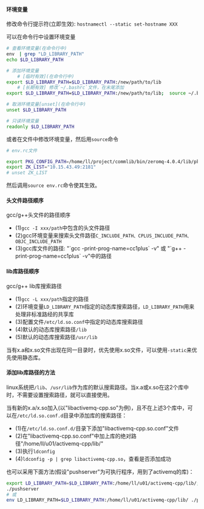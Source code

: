 
#### 环境变量

修改命令行提示符(立即生效): `hostnamectl --static set-hostname XXX`

可以在命令行中设置环境变量
```sh
# 查看环境变量(在命令行中)
env　| grep "LD_LIBRARY_PATH"
echo $LD_LIBRARY_PATH

# 添加环境变量
	# [临时有效](在命令行中)
export $LD_LIBRARY_PATH=$LD_LIBRARY_PATH:/new/path/to/lib
	# [长期有效] 修改`~/.bashrc`文件，在末尾添加
export $LD_LIBRARY_PATH=$LD_LIBRARY_PATH:/new/path/to/lib;  source ~/.bashrc

# 取消环境变量[unset](在命令行中)
unset $LD_LIBRARY_PATH

# 只读环境变量
readonly $LD_LIBRARY_PATH
```

或者在文件中修改环境变量，然后用`source`命令
```sh
# env.rc文件

export PKG_CONFIG_PATH=/home/ll/project/commlib/bin/zeromq-4.0.4/lib/pkgconfig/
export ZK_LIST="10.15.43.49:2181"
# unset ZK_LIST
```
然后调用`source env.rc`命令使其生效。

#### 头文件路径顺序
gcc/g++头文件的路径顺序
*	(1)`gcc -I xxx/path`中包含的头文件路径
*	(2)gcc环境变量来搜索头文件路径`C_INCLUDE_PATH、CPLUS_INCLUDE_PATH、OBJC_INCLUDE_PATH`
*	(3)gcc库文件的路径: "\`gcc -print-prog-name=cc1plus\` -v" 或 "\`g++ -print-prog-name=cc1plus\` -v"中的路径 

#### lib库路径顺序
gcc/g++ lib库搜索路径
*	(1)`gcc -L xxx/path`指定的路径
*	(2)环境变量`LD_LIBRARY_PATH`指定的动态库搜索路径，`LD_LIBRARY_PATH`用来处理非标准路经的共享库
*	(3)配置文件`/etc/ld.so.conf`中指定的动态库搜索路径
*	(4)默认的动态库搜索路径`/lib`
*	(5)默认的动态库搜索路径`/usr/lib`

当有x.a和x.so文件出现在同一目录时，优先使用x.so文件，可以使用`-static`来优先使用静态库。

#### 添加lib库路径的方法
linux系统把`/lib`、`/usr/lib`作为库的默认搜索路径。当x.a或x.so在这2个库中时，不需要设置搜索路径，就可以直接使用。

当有新的x.a/x.so加入(以"libactivemq-cpp.so"为例)，且不在上述3个库中，可以在`/etc/ld.so.conf.d`目录中添加库的搜索路径：
*	(1)在`/etc/ld.so.conf.d/`目录下添加"libactivemq-cpp.so.conf"文件
*	(2)在"libactivemq-cpp.so.conf"中加上库的绝对路径"/home/ll/u01/activemq-cpp/lib/"
*	(3)执行`ldconfig`
*	(4)`ldconfig -p | grep libactivemq-cpp.so`，查看是否添加成功

也可以采用下面方法(假设"pushserver"为可执行程序，用到了activemq的库)：
```sh
export LD_LIBRARY_PATH=$LD_LIBRARY_PATH:/home/ll/u01/activemq-cpp/lib/;
./pushserver
# 或
env LD_LIBRARY_PATH=$LD_LIBRARY_PATH:/home/ll/u01/activemq-cpp/lib/ ./pushserver
```
